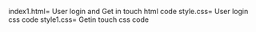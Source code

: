 index1.html= User login and Get in touch html code
style.css= User login css code
style1.css= Getin touch css code
